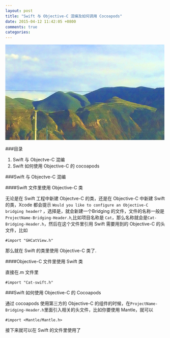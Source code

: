 ```yaml
---
layout: post
title: "Swift 与 Objective-C 混编及如何调用 Cocoapods"
date: 2015-04-12 11:42:05 +0800
comments: true
categories: 
---
```

![](/images/201504121200.png)

###目录

1. Swift 与 Objectve-C 混编
2. Swift 如何使用 Objective-C 的 cocoapods


###Swift 与 Objectve-C 混编

####Swift 文件里使用 Objective-C 类

无论是在 Swift 工程中新建 Objectve-C 的类，还是在 Objective-C 中新建 Swift 的类，Xcode 都会提示 `Would you like to configure an Objective-C bridging header?` ，选择是，就会新建一个Bridging 的文件，文件的名称一般是 `ProjectName-Bridging-Header.h`,比如项目名称是 `Cat`，那么名称就会是`Cat-Bridging-Header.h`，然后在这个文件里引用 Swift 需要用到的 Objective-C 的头文件，比如

```objc
#import "GHCatView.h"
```
那么就在 Swift 的类里使用 Objective-C 类了.


####Objective-C 文件里使用 Swift 类

直接在.m 文件里

```objc
#import "Cat-swift.h"
```

###Swift 如何使用 Objective-C 的 Cocoapods

通过 cocoapods 使用第三方的 Objective-C 的组件的时候，在`ProjectName-Bridging-Header.h`里面引入相关的头文件，比如你要使用 Mantle，就可以

```objc
#import <Mantle/Mantle.h>
```

接下来就可以在 Swift 的文件里使用了

